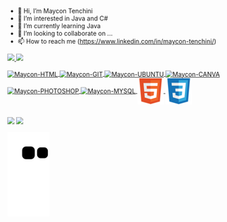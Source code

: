 - 👋 Hi, I’m Maycon Tenchini
- 👀 I’m interested in Java and C#
- 🌱 I’m currently learning Java
- 💞️ I’m looking to collaborate on ...
- 📫 How to reach me (https://www.linkedin.com/in/maycon-tenchini/)



 <div>
  <a href="https://github.com/tenchiniM">
  <img height="180em" src="https://github-readme-stats.vercel.app/api?username=tenchiniM&show_icons=true&theme=dark&include_all_commits=true&count_private=true"/>
  <img height="180em" src="https://github-readme-stats.vercel.app/api/top-langs/?username=tenchiniM&layout=compact&langs_count=16&theme=dark"/>
</div>

<div style="display: inline_block"><br>  
  <img align="center" alt="Maycon-HTML" height="60" width="60" src="https://cdn.jsdelivr.net/gh/devicons/devicon/icons/java/java-original-wordmark.svg" />
  <img align="center" alt="Maycon-GIT" height="60" width="60" <img src="https://cdn.jsdelivr.net/gh/devicons/devicon/icons/git/git-original-wordmark.svg" />
  <img align="center" alt="Maycon-UBUNTU" height="60" width="60" <img src="https://cdn.jsdelivr.net/gh/devicons/devicon/icons/ubuntu/ubuntu-plain-wordmark.svg" />
  <img align="center" alt="Maycon-CANVA" height="60" width="60" <img src="https://cdn.jsdelivr.net/gh/devicons/devicon/icons/canva/canva-original.svg" />
  <img align="center" alt="Maycon-PHOTOSHOP" height="60" width="60" <img src="https://cdn.jsdelivr.net/gh/devicons/devicon/icons/photoshop/photoshop-line.svg" />
  <img align="center" alt="Maycon-MYSQL" height="60" width="60" <img src="https://cdn.jsdelivr.net/gh/devicons/devicon/icons/mysql/mysql-original-wordmark.svg" />
  <img align="center" alt="Maycon-HTML" height="60" width="60" src="https://raw.githubusercontent.com/devicons/devicon/master/icons/html5/html5-original.svg">
  <img align="center" alt="Maycon-CSS" height="60" width="60" src="https://raw.githubusercontent.com/devicons/devicon/master/icons/css3/css3-original.svg">
  
</div>

##

<div> 
  
  <a href = "mailto:maycontss@gmail.com"><img src="https://img.shields.io/badge/-Gmail-%23333?style=for-the-badge&logo=gmail&logoColor=white" target="_blank"></a>
  <a href="https://www.linkedin.com/in/maycon-tenchini/" target="_blank"><img src="https://img.shields.io/badge/-LinkedIn-%230077B5?style=for-the-badge&logo=linkedin&logoColor=white" target="_blank"></a> 
 
  ![snake gif](https://github.com/tenchiniM/tenchiniM/blob/output/github-contribution-grid-snake.svg)
 
</div>
